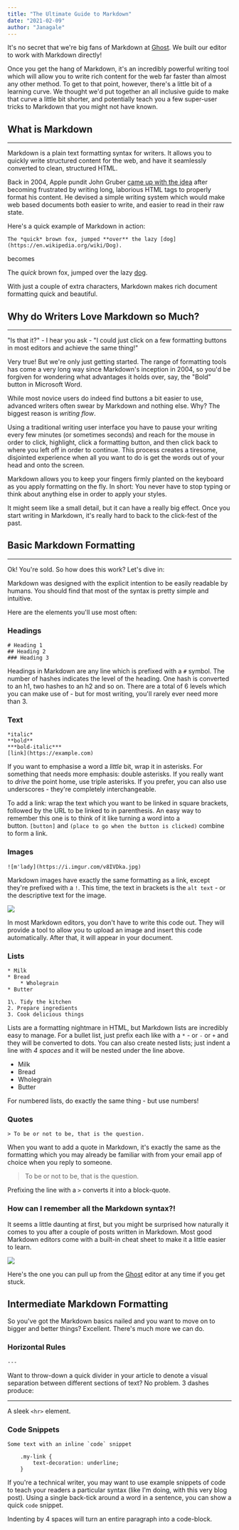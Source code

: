 ```yaml
---
title: "The Ultimate Guide to Markdown"
date: "2021-02-09"
author: "Janagale"
---
```


It's no secret that we're big fans of Markdown at [Ghost](https://ghost.org/). We built our editor to work with Markdown directly!

Once you get the hang of Markdown, it's an incredibly powerful writing tool which will allow you to write rich content for the web far faster than almost any other method. To get to that point, however, there's a little bit of a learning curve. We thought we'd put together an all inclusive guide to make that curve a little bit shorter, and potentially teach you a few super-user tricks to Markdown that you might not have known.

## What is Markdown

---

Markdown is a plain text formatting syntax for writers. It allows you to quickly write structured content for the web, and have it seamlessly converted to clean, structured HTML.

Back in 2004, Apple pundit John Gruber [came up with the idea](https://daringfireball.net/projects/markdown/) after becoming frustrated by writing long, laborious HTML tags to properly format his content. He devised a simple writing system which would make web based documents both easier to write, and easier to read in their raw state.

Here's a quick example of Markdown in action:

```
The *quick* brown fox, jumped **over** the lazy [dog](https://en.wikipedia.org/wiki/Dog).

```

becomes

The *quick* brown fox, jumped over the lazy [dog](https://en.wikipedia.org/wiki/Dog).

With just a couple of extra characters, Markdown makes rich document formatting quick and beautiful.

## Why do Writers Love Markdown so Much?

---

"Is that it?" - I hear you ask - "I could just click on a few formatting buttons in most editors and achieve the same thing!"

Very true! But we're only just getting started. The range of formatting tools has come a very long way since Markdown's inception in 2004, so you'd be forgiven for wondering what advantages it holds over, say, the "Bold" button in Microsoft Word.

While most novice users do indeed find buttons a bit easier to use, advanced writers often swear by Markdown and nothing else. Why? The biggest reason is *writing flow*.

Using a traditional writing user interface you have to pause your writing every few minutes (or sometimes seconds) and reach for the mouse in order to click, highlight, click a formatting button, and then click back to where you left off in order to continue. This process creates a tiresome, disjointed experience when all you want to do is get the words out of your head and onto the screen.

Markdown allows you to keep your fingers firmly planted on the keyboard as you apply formatting on the fly. In short: You never have to stop typing or think about anything else in order to apply your styles.

It might seem like a small detail, but it can have a really big effect. Once you start writing in Markdown, it's really hard to back to the click-fest of the past.

## Basic Markdown Formatting

---

Ok! You're sold. So how does this work? Let's dive in:

Markdown was designed with the explicit intention to be easily readable by humans. You should find that most of the syntax is pretty simple and intuitive.

Here are the elements you'll use most often:

### Headings

```
# Heading 1
## Heading 2
### Heading 3

```

Headings in Markdown are any line which is prefixed with a `#` symbol. The number of hashes indicates the level of the heading. One hash is converted to an h1, two hashes to an h2 and so on. There are a total of 6 levels which you can make use of - but for most writing, you'll rarely ever need more than 3.

### Text

```
*italic*
**bold**
***bold-italic***
[link](https://example.com)

```

If you want to emphasise a word a *little* bit, wrap it in asterisks. For something that needs more emphasis: double asterisks. If you really want to *drive* the point home, use triple asterisks. If you prefer, you can also use underscores - they're completely interchangeable.

To add a link: wrap the text which you want to be linked in square brackets, followed by the URL to be linked to in parenthesis. An easy way to remember this one is to think of it like turning a word into a button. `[button]` and `(place to go when the button is clicked)` combine to form a link.

### Images

```
![m'lady](https://i.imgur.com/v8IVDka.jpg)

```

Markdown images have exactly the same formatting as a link, except they're prefixed with a `!`. This time, the text in brackets is the `alt text` - or the descriptive text for the image.

![](https://ghost.org/changelog/content/images/2021/01/image-129.png)

In most Markdown editors, you don't have to write this code out. They will provide a tool to allow you to upload an image and insert this code automatically. After that, it will appear in your document.

### Lists

```
* Milk
* Bread
    * Wholegrain
* Butter

```

```
1\. Tidy the kitchen
2. Prepare ingredients
3. Cook delicious things

```

Lists are a formatting nightmare in HTML, but Markdown lists are incredibly easy to manage. For a bullet list, just prefix each like with a `*` - or `-` or `+` and they will be converted to dots. You can also create nested lists; just indent a line with *4 spaces* and it will be nested under the line above.

- Milk
- Bread
- Wholegrain
- Butter

For numbered lists, do exactly the same thing - but use numbers!

### Quotes

```
> To be or not to be, that is the question.

```

When you want to add a quote in Markdown, it's exactly the same as the formatting which you may already be familiar with from your email app of choice when you reply to someone.

> To be or not to be, that is the question.

Prefixing the line with a `>` converts it into a block-quote.

### How can I remember all the Markdown syntax?!

It seems a little daunting at first, but you might be surprised how naturally it comes to you after a couple of posts written in Markdown. Most good Markdown editors come with a built-in cheat sheet to make it a little easier to learn.

![](https://ghost.org/changelog/content/images/2021/01/image-130.png)

Here's the one you can pull up from the [Ghost](https://ghost.org/) editor at any time if you get stuck.

## Intermediate Markdown Formatting

So you've got the Markdown basics nailed and you want to move on to bigger and better things? Excellent. There's much more we can do.

### Horizontal Rules

```
---

```

Want to throw-down a quick divider in your article to denote a visual separation between different sections of text? No problem. 3 dashes produce:

---

A sleek `<hr>` element.

### Code Snippets

```
Some text with an inline `code` snippet

```

```
    .my-link {
        text-decoration: underline;
    }

```

If you're a technical writer, you may want to use example snippets of code to teach your readers a particular syntax (like I'm doing, with this very blog post). Using a single back-tick around a word in a sentence, you can show a quick `code` snippet.

Indenting by 4 spaces will turn an entire paragraph into a code-block.
